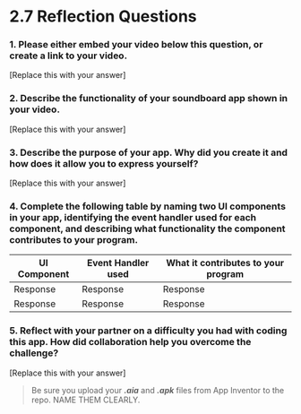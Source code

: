 # 2.7 Reflection Questions

### 1. Please either embed your video below this question, or create a link to your video.

[Replace this with your answer]

### 2. Describe the functionality of your soundboard app shown in your video.

[Replace this with your answer]

### 3. Describe the purpose of your app. Why did you create it and how does it allow you to express yourself?

[Replace this with your answer]

### 4. Complete the following table by naming two UI components in your app, identifying the event handler used for each component, and describing what functionality the component contributes to your program.

| UI Component | Event Handler used | What it contributes to your program |
| ------------ | ------------------ | ----------------------------------- |
| Response     | Response           | Response                            |
| Response     | Response           | Response                            |

### 5. Reflect with your partner on a difficulty you had with coding this app. How did collaboration help you overcome the challenge?

[Replace this with your answer]


> Be sure you upload your ***.aia*** and ***.apk*** files from App Inventor to the repo. NAME THEM CLEARLY.
